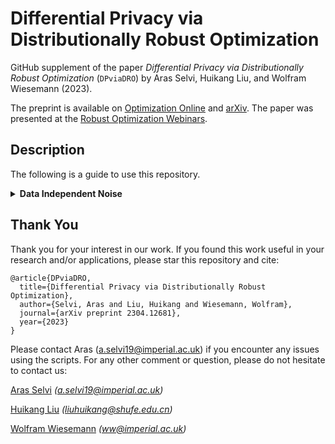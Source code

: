 # Differential Privacy via Distributionally Robust Optimization
GitHub supplement of the paper _Differential Privacy via Distributionally Robust Optimization_ (`DPviaDRO`) by Aras Selvi, Huikang Liu, and Wolfram Wiesemann (2023).

The preprint is available on [Optimization Online](https://optimization-online.org/2023/04/differential-privacy-via-distributionally-robust-optimization/) and [arXiv](https://arxiv.org/abs/2304.12681). The paper was presented at the [Robust Optimization Webinars](https://youtu.be/HIfNWrQ-NS4).


## Description
The following is a guide to use this repository.
<details>
  <summary> <b> Data Independent Noise </b> </summary>
  
  This folder includes the C++ codes for the data independent noise optimization.

<summary> <b> Data Dependent Noise </b> </summary>
  
  This folder includes the C++ codes for the data dependent noise optimization.
</details>

## Thank You
Thank you for your interest in our work. If you found this work useful in your research and/or applications, please star this repository and cite:
```
@article{DPviaDRO,
  title={Differential Privacy via Distributionally Robust Optimization},
  author={Selvi, Aras and Liu, Huikang and Wiesemann, Wolfram},
  journal={arXiv preprint 2304.12681},
  year={2023}
}
```
Please contact Aras (a.selvi19@imperial.ac.uk) if you encounter any issues using the scripts. For any other comment or question, please do not hesitate to contact us:

[Aras Selvi](https://www.arasselvi.com/) _(a.selvi19@imperial.ac.uk)_

[Huikang Liu](https://huikang2019.github.io/) _(liuhuikang@shufe.edu.cn)_

[Wolfram Wiesemann](http://wp.doc.ic.ac.uk/wwiesema/) _(ww@imperial.ac.uk)_

